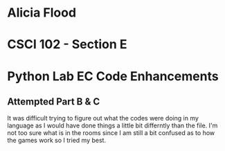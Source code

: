 #   Alicia Flood
#   CSCI 102 - Section E
#   Python Lab EC Code Enhancements
Attempted Part B & C
---
It was difficult trying to figure out what the codes were doing in my language as I would have done things a little bit differntly than the file. I'm not too sure what is in the rooms since I am still a bit confused as to how the games work so I tried my best.
